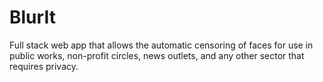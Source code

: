 # BlurIt
Full stack web app that allows the automatic censoring of faces for use in public works, non-profit circles, news outlets, and any other sector that requires privacy.
